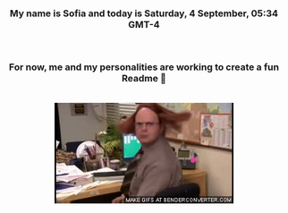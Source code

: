 


<div align="center">
<h3 >My name is Sofia and today is Saturday, 4 September, 05:34 GMT-4</h3><br>
<h3 >For now, me and my personalities are working to create a fun Readme 👋
</h3><br>
<img src='img/dwight.gif' alt='working...'/>
</div>
